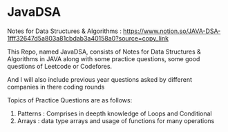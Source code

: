 # JavaDSA
Notes for Data Structures & Algorithms :
https://www.notion.so/JAVA-DSA-1fff32647d5a803a81cbdab3a40158a0?source=copy_link


This Repo, named JavaDSA, consists of Notes for Data Structures & Algorithms in JAVA along with some practice questions, some good questions of Leetcode or Codefores.

And I will also include previous year questions asked by different companies in there coding rounds

Topics of Practice Questions are as follows:
1. Patterns : Comprises in deepth knowledge of Loops and Conditional
2. Arrays : data type arrays and usage of functions for many operations
